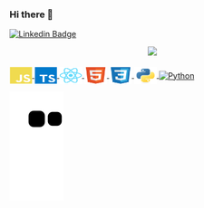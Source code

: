 ### Hi there 👋

<a href="https://www.linkedin.com/in/emanuel-avelino-418873227/">![Linkedin Badge](https://img.shields.io/badge/-LinkedIn-%230077B5?style=for-the-badge&logo=linkedin&logoColor=white)</a>
  &nbsp;
<div align="center">
  <a href="https://github.com/Emanuelit">
  <img height="180em" src="https://github-readme-stats.vercel.app/api?username=Emanuelit&show_icons=true&theme=swift&include_all_commits=true&count_private=true"/>
</div>
  
  <div style="display: inline_block"><br>
  <img align="center" alt="" height="30" width="40" src="https://raw.githubusercontent.com/devicons/devicon/master/icons/javascript/javascript-plain.svg">
  <img align="center" alt="" height="30" width="40" src="https://raw.githubusercontent.com/devicons/devicon/master/icons/typescript/typescript-plain.svg">
  <img align="center" alt="React" height="30" width="40" src="https://raw.githubusercontent.com/devicons/devicon/master/icons/react/react-original.svg">
  <img align="center" alt="HTML" height="30" width="40" src="https://raw.githubusercontent.com/devicons/devicon/master/icons/html5/html5-original.svg">
  <img align="center" alt="CSS" height="30" width="40" src="https://raw.githubusercontent.com/devicons/devicon/master/icons/css3/css3-original.svg">
  <img align="center" alt="Python" height="30" width="40" src="https://raw.githubusercontent.com/devicons/devicon/master/icons/python/python-original.svg">
  <img align="center" alt="Python" height="30" width="40" src="https://cdn.jsdelivr.net/gh/devicons/devicon/icons/linux/linux-original.svg">
</div>




 
  
  ![Snake animation](https://github.com/Emanuelit/Emanuelit/blob/output/github-contribution-grid-snake.svg)
